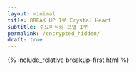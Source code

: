 ```yaml
---
layout: minimal
title: BREAK UP 1부 Crystal Heart
subtitle: 수요미식회 브업 1부
permalink: /encrypted_hidden/
draft: true
---
```

{% include_relative breakup-first.html %}

